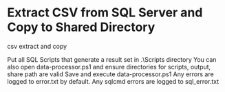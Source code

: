 # Extract CSV from SQL Server and Copy to Shared Directory
csv extract and copy

Put all SQL Scripts that generate a result set in .\Scripts directory
You can also open data-processor.ps1 and ensure directories for scripts, output, share path are valid
Save and execute data-processor.ps1
Any errors are logged to error.txt by default.
Any sqlcmd errors are logged to sql_error.txt

